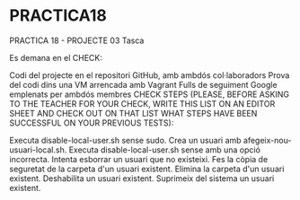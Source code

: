 # PRACTICA18
PRACTICA 18 - PROJECTE 03 Tasca

Es demana en el CHECK:

Codi del projecte en el repositori GitHub, amb ambdós col·laboradors
Prova del codi dins una VM arrencada amb Vagrant
Fulls de seguiment Google emplenats per ambdós membres
CHECK STEPS (PLEASE, BEFORE ASKING TO THE TEACHER FOR YOUR CHECK, WRITE THIS LIST ON AN EDITOR SHEET AND CHECK OUT ON THAT LIST WHAT STEPS HAVE BEEN SUCCESSFUL ON YOUR PREVIOUS TESTS):

Executa disable-local-user.sh sense sudo.
Crea un usuari amb afegeix-nou-usuari-local.sh.
Executa disable-local-user.sh sense amb una opció incorrecta.
Intenta esborrar un usuari que no existeixi.
Fes la còpia de seguretat de la carpeta d'un usuari existent.
Elimina la carpeta d'un usuari existent.
Deshabilita un usuari existent.
Suprimeix del sistema un usuari existent.
